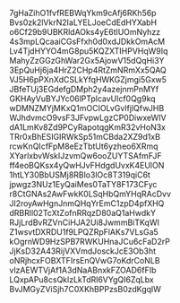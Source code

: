 7gHaZihO1fvfREBWqYkm9cAfj6RKh56p
Bvs0zk2lVkrN2IaLYELJoeCdEdHYXabH
o6Cf29b9UBKRldAOks4yE6tlUOmNyhzz
4s3mpLQcaaiCGsFfxh0d0xdJDkkOmAcM
Lv4TjdHYYO4mG8pu5KQZXTIHPVHqW9Iq
MahyZzGGzGhWar2Gx5AjowV15dQqHi3Y
3EpQuHj6ja4HrZ2CHp4RtZmNRmXx5QAQ
VJ5H6pPXnXdCSLkYfqHWKGZjmgi5Gxw5
JBfeTUj3EGdefgDMph2y4azejnmPnMYf
GKHAyVuBYJYc06lPTplcavUlcf0Qg9kq
wDMNZMYjMKxQ1mOCIOLvGvIfjlQfwJHB
WJhdvmcO9vsF3JFvpwLgzCP0DiwxeWIV
dA1LmKv8Zd9PCyRapotqgKmR32vHoN3x
TRr0xBhESIGIRWkSp51mCBda2XZ9d1xB
rcwKnQIcfFpM8eEzTbtUt6yzheo6XRmq
XYarlxbvWskIJzvmQw6ooZUYTSAfmFJF
ff4eoBQKsx4yQwHJvFHdgdUvxK4EUlON
1htLY30BbUSMj8RBlo3lOc8T319qiC6t
jpwgz3NUz1EyQaiMes0TaTY8F173CFyc
r8CtGNAs2AwFwkK0LSqHbQmYHqRAcDvv
Jl2royAwHgnJnmQHqYrEmC1zpD4pfXHQ
dRBRll02TcXtZofnRRqzD80aQ1aHwdkY
RJjLrdBvRZVnCiHJA2Ui8JwmmBiTKqWI
Z1wsvtDXRDU1f9LPQZRpFlAKs7VLsGa5
kOgrnWD9HzSPB7RWKUHnaJCu6cFaD2rP
JjKsD32A43RijVXVmdJosckJcE3Ob3ht
oNRjhcxFOBXTFIrsEnQVwG7oKdrCoNLB
vlzAEWTVjAf1A3dNaABnxkFZOAD6fFIb
LQxpAPu8csQklzLkTdRl6VYgQI6ZqLbx
BvJMGyZViSjh7C0XKhBPPzsB0zdKgqlW
